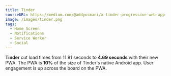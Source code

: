 ```yaml
---
title: Tinder
sourceURL: https://medium.com/@addyosmani/a-tinder-progressive-web-app-performance-case-study-78919d98ece0
image: /images/tinder.png
tags:
  - Home Screen
  - Notifications
  - Service Worker
  - Social
---
```


**Tinder** cut load times from 11.91 seconds to **4.69 seconds** with their new PWA. The PWA is **10%** of the size of Tinder's native Android app. User engagement is up across the board on the PWA. 
